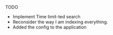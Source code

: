 TODO

* Implement Time limit-ted search
* Reconsider the way I am indexing everything.
* Added the config to the application
